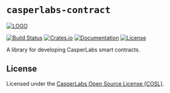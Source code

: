 # `casperlabs-contract`

[![LOGO](https://raw.githubusercontent.com/CasperLabs/CasperLabs/master/CASPERLABS_HORIZONTAL.png)](https://casperlabs.io/)

[![Build Status](https://drone-auto.casperlabs.io/api/badges/CasperLabs/CasperLabs/status.svg?branch=dev)](http://drone-auto.casperlabs.io/CasperLabs/CasperLabs)
[![Crates.io](https://img.shields.io/crates/v/casperlabs-contract)](https://crates.io/crates/casperlabs-contract)
[![Documentation](https://docs.rs/casperlabs-contract/badge.svg)](https://docs.rs/casperlabs-contract)
[![License](https://img.shields.io/badge/license-COSL-blue.svg)](https://github.com/CasperLabs/CasperLabs/blob/master/LICENSE)

A library for developing CasperLabs smart contracts.

## License

Licensed under the [CasperLabs Open Source License (COSL)](https://github.com/CasperLabs/CasperLabs/blob/master/LICENSE).
